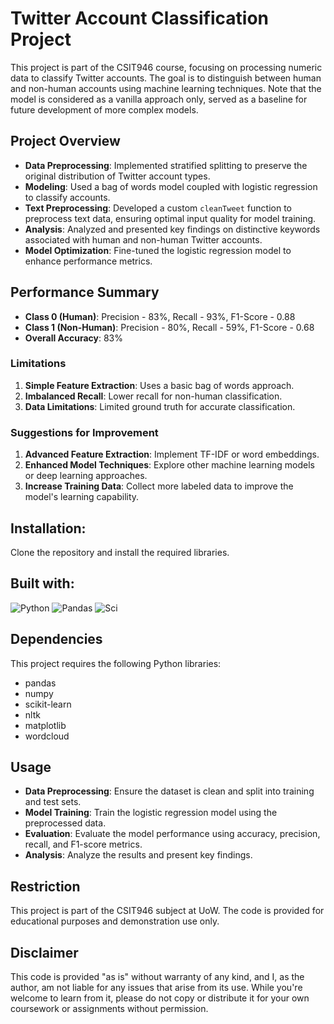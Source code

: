 # Twitter Account Classification Project

This project is part of the CSIT946 course, focusing on processing numeric data to classify Twitter accounts. The goal is to distinguish between human and non-human accounts using machine learning techniques. Note that the model is considered as a vanilla approach only, served as a baseline for future development of more complex models.

## Project Overview

- **Data Preprocessing**: Implemented stratified splitting to preserve the original distribution of Twitter account types.
- **Modeling**: Used a bag of words model coupled with logistic regression to classify accounts.
- **Text Preprocessing**: Developed a custom `cleanTweet` function to preprocess text data, ensuring optimal input quality for model training.
- **Analysis**: Analyzed and presented key findings on distinctive keywords associated with human and non-human Twitter accounts.
- **Model Optimization**: Fine-tuned the logistic regression model to enhance performance metrics.

## Performance Summary

- **Class 0 (Human)**: Precision - 83%, Recall - 93%, F1-Score - 0.88
- **Class 1 (Non-Human)**: Precision - 80%, Recall - 59%, F1-Score - 0.68
- **Overall Accuracy**: 83%

### Limitations

1. **Simple Feature Extraction**: Uses a basic bag of words approach.
2. **Imbalanced Recall**: Lower recall for non-human classification.
3. **Data Limitations**: Limited ground truth for accurate classification.

### Suggestions for Improvement

1. **Advanced Feature Extraction**: Implement TF-IDF or word embeddings.
2. **Enhanced Model Techniques**: Explore other machine learning models or deep learning approaches.
3. **Increase Training Data**: Collect more labeled data to improve the model's learning capability.

## Installation: 
Clone the repository and install the required libraries.

## Built with:
![Python](https://img.shields.io/badge/Python-FFD43B?style=for-the-badge&logo=python&logoColor=blue)
![Pandas](https://img.shields.io/badge/pandas-150458.svg?style=for-the-badge&logo=pandas&logoColor=white)
![Sci](https://img.shields.io/badge/scikitlearn-F7931E.svg?style=for-the-badge&logo=scikit-learn&logoColor=white)

## Dependencies
This project requires the following Python libraries:
- pandas
- numpy
- scikit-learn
- nltk
- matplotlib
- wordcloud

## Usage
- **Data Preprocessing**: Ensure the dataset is clean and split into training and test sets.
- **Model Training**: Train the logistic regression model using the preprocessed data.
- **Evaluation**: Evaluate the model performance using accuracy, precision, recall, and F1-score metrics.
- **Analysis**: Analyze the results and present key findings.

## Restriction
This project is part of the CSIT946 subject at UoW. The code is provided for educational purposes and demonstration use only. 

## Disclaimer
This code is provided "as is" without warranty of any kind, and I, as the author, am not liable for any issues that arise from its use. While you're welcome to learn from it, please do not copy or distribute it for your own coursework or assignments without permission.

